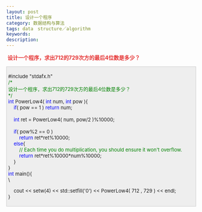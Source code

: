 ```yaml
---
layout: post
title: 设计一个程序
category: 数据结构与算法
tags: data　structure／algorithm
keywords: 
description: 
---
```


**<span style="color:#e53333;"> </span>**<span
style="color:#e53333;font-size:10.5pt;">**设计一个程序，求出**</span><span
style="color:#e53333;font-size:10.5pt;">**712**</span><span
style="color:#e53333;font-size:10.5pt;">**的**</span><span
style="color:#e53333;font-size:10.5pt;">**729**</span><span
style="color:#e53333;font-size:10.5pt;">**次方的最后**</span><span
style="color:#e53333;font-size:10.5pt;">**4**</span><span
style="color:#e53333;font-size:10.5pt;">**位数是多少？**</span>

<div
style="border-bottom:#cccccc 1px solid;border-left:#cccccc 1px solid;padding-bottom:4px;background-color:#eeeeee;padding-left:4px;width:98%;padding-right:5px;font-size:13px;word-break:break-all;border-top:#cccccc 1px solid;border-right:#cccccc 1px solid;padding-top:4px;">

\#include "stdafx.h"\
 <span style="color:#008000;">/\*</span><span style="color:#008000;">\
 设计一个程序，求出712的729次方的最后4位数是多少？\
 </span><span style="color:#008000;">\*/</span>\
 <span style="color:#0000ff;">int</span> PowerLow4( <span
style="color:#0000ff;">int</span> num, <span
style="color:#0000ff;">int</span> pow ){\
     <span style="color:#0000ff;">if</span>( pow == 1 ) <span
style="color:#0000ff;">return</span> num;\
\
     <span
style="color:#0000ff;">int</span> ret = PowerLow4( num, pow/2 )%10000;\
\
     <span style="color:#0000ff;">if</span>( pow%2 == 0 )\
         <span style="color:#0000ff;">return</span> ret\*ret%10000;\
     <span style="color:#0000ff;">else</span>{\
         <span style="color:#008000;">//</span><span
style="color:#008000;"> Each time you do multiplication, you should ensure it won't overflow.</span><span
style="color:#008000;">\
 </span>        <span
style="color:#0000ff;">return</span> ret\*ret%10000\*num%10000;\
     }\
 }\
 <span style="color:#0000ff;">int</span> main(){\
\

    cout \<\< setw(4) \<\< std::setfill('0') \<\< PowerLow4( 712 , 729 ) \<\< endl;\
 }

</div>

 







